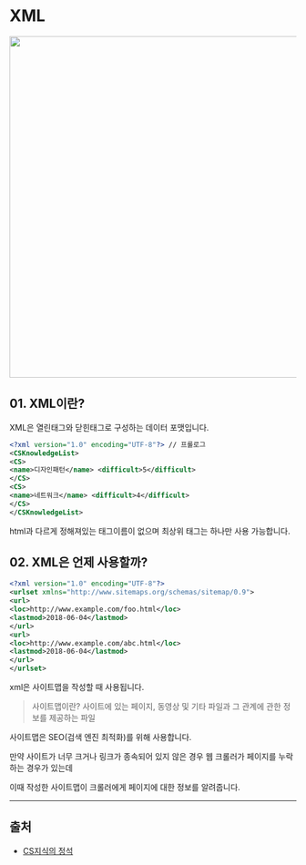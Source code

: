 # XML

<center><img src="https://user-images.githubusercontent.com/56298540/215452315-25d01e72-eaa3-414c-b74a-963fb54a930e.png"  width="600" height="600"/></center>

## 01. XML이란?

XML은 열린태그와 닫힌태그로 구성하는 데이터 포맷입니다.

```xml
<?xml version="1.0" encoding="UTF-8"?> // 프롤로그
<CSKnowledgeList>
<CS>
<name>디자인패턴</name> <difficult>5</difficult>
</CS>
<CS>
<name>네트워크</name> <difficult>4</difficult>
</CS>
</CSKnowledgeList>
```

html과 다르게 정해져있는 태그이름이 없으며 최상위 태그는 하나만 사용 가능합니다.

## 02. XML은 언제 사용할까?

```xml
<?xml version="1.0" encoding="UTF-8"?>
<urlset xmlns="http://www.sitemaps.org/schemas/sitemap/0.9">
<url>
<loc>http://www.example.com/foo.html</loc>
<lastmod>2018-06-04</lastmod>
</url>
<url>
<loc>http://www.example.com/abc.html</loc>
<lastmod>2018-06-04</lastmod>
</url>
</urlset>
```

xml은 사이트맵을 작성할 때 사용됩니다.

> 사이트맵이란? 사이트에 있는 페이지, 동영상 및 기타 파일과 그 관계에 관한 정보를 제공하는 파일

사이트맵은 SEO(검색 엔진 최적화)를 위해 사용합니다.

만약 사이트가 너무 크거나 링크가 종속되어 있지 않은 경우 웹 크롤러가 페이지를 누락하는 경우가 있는데

이때 작성한 사이트맵이 크롤러에게 페이지에 대한 정보를 알려줍니다.

---

## 출처

- [CS지식의 정석](https://www.inflearn.com/course/%EA%B0%9C%EB%B0%9C%EC%9E%90-%EB%A9%B4%EC%A0%91-cs-%ED%8A%B9%EA%B0%95)
